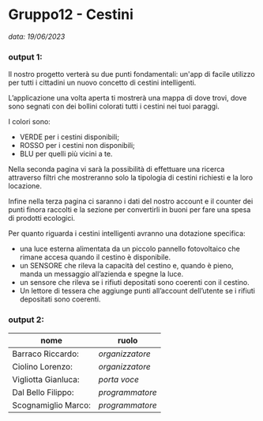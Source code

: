 # Gruppo12 - Cestini

 *data: 19/06/2023*

### **output 1:**

Il nostro progetto verterà su due punti fondamentali: 
un'app di facile utilizzo per tutti i cittadini 
un nuovo concetto di cestini intelligenti.

L’applicazione una volta aperta ti mostrerà una mappa di dove trovi, dove sono segnati con dei bollini colorati tutti i cestini nei tuoi paraggi.

I colori sono:

- VERDE per i cestini disponibili;
- ROSSO per i cestini non disponibili;
- BLU per quelli più vicini a te.

Nella seconda pagina vi sarà la possibilità di effettuare una ricerca attraverso filtri che mostreranno solo la tipologia di cestini richiesti e la loro locazione.

Infine nella terza pagina ci saranno i dati del nostro account e il counter dei punti finora raccolti e la sezione per convertirli in buoni per fare una spesa di prodotti ecologici.

Per quanto riguarda i cestini intelligenti avranno una dotazione specifica:
- una luce esterna alimentata da un piccolo pannello fotovoltaico che rimane accesa quando il cestino è disponibile.
- un SENSORE che rileva la capacità del cestino e, quando è pieno, manda un messaggio all’azienda e spegne la luce.
- un sensore che rileva se i rifiuti depositati sono coerenti con il cestino.
- Un lettore di tessera che aggiunge punti all’account dell’utente se i rifiuti depositati sono coerenti.


### **output 2:**

|nome|ruolo|
|---|---|
| Barraco Riccardo: | *organizzatore* |
| Ciolino Lorenzo: | *organizzatore* |
| Vigliotta Gianluca: | *porta voce* |
| Dal Bello Filippo: | *programmatore* |
| Scognamiglio Marco: | *programmatore* |
